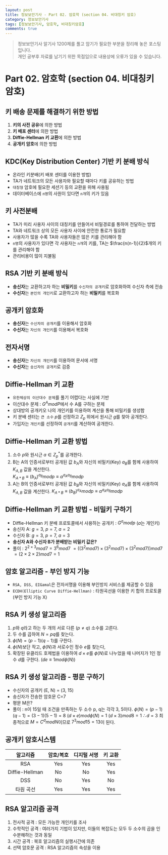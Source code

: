 ```yaml
---
layout: post
title: 정보보안기사 - Part 02. 암호학 (section 04. 비대칭키 암호)
category: 정보보안기사
tags: [정보보안기사, 암호학, 비대칭키암호]
comments: true
---
```

> 정보보안기사 알기사 1200제를 풀고 암기가 필요한 부분을 정리해 놓은 포스팅입니다.  
개인 공부후 자료를 남기기 위한 목점임으로 내용상에 오류가 있을 수 있습니다.

# Part 02. 암호학 (section 04. 비대칭키 암호)
## 키 배송 문제를 해결하기 위한 방법
1. **키의 사전 공유**에 의한 방법
2. **키 배포 센터**에 의한 방법
3. **Diffie-Hellman 키 교환**에 의한 방법
4. **공개키 암호**에 의한 방법

## KDC(Key Distribution Center) 기반 키 분배 방식
- 온라인 키분배(키 배포 센터를 이용한 방법)
- TA가 네트워크의 모든 사용자와 필요할 때마다 키를 공유하는 방법
- `대칭형` 암호에 필요한 세션기 등의 교환을 위해 사용됨
- 데이터베이스에 `n명`의 사원이 있다면 `n개`의 키가 있음

## 키 사전분배
- TA가 미리 사용자 사이의 대칭키를 만들어서 비밀경로를 통하여 전달하는 방법
- TA와 네트워크 상의 모든 사용자 사이에 안전한 통로가 필요함
- 사용자가 많을 수록 TA와 사용자들은 많은 키를 관리해야 함
- `n명`의 사용자가 있다면 각 사용자는 `n개`의 키를, TA는 $\frac{n(n-1)}{2}$개의 키를 관리해야 함
- 관리비용이 많이 지불됨

## RSA 기반 키 분배 방식
- **송신자**는 교환하고자 하는 **비밀키**를 `수신자의 공개키`로 암호화하여 수신자 측에 전송
- **수신자**는 `본인의 개인키`로 교환하고자 하는 **비밀키**를 복호화

## 공개키 암호화
- **송신자**는 `수신자의 공개키`를 이용해서 암호화
- **수신자**는 `자신의 개인키`를 이용해서 복호화

## 전자서명
- **송신자**는 `자신의 개인키`를 이용하여 문서에 서명
- **수신자**는 `송신자의 공개키`로 검증

## Diffie-Hellman 키 교환
- `유한체상의 이산대수 문제`를 풀기 어렵다는 사실에 기반
- 이산대수 문제 : $G^AmodP$에서 수 A를 구하는 문제
- 상대방의 공개키오 나의 개인키를 이용하여 계산을 통해 비밀키를 생성함
- 키 분배 센터는 `큰 소수` $p$를 선정하고 $Z_p$ 위에서 원시근 $g$를 찾아 공개한다.
- 가입자는 `개인키`를 선정하여 `공개키`를 계산하여 공개한다.

## Diffie-Hellman 키 교환 방법
1. 소수 $p$와 원시근 $a\in{Z_p}^*$를 공개한다.
2. B는 A의 인증서로부터 공개된 값 $b_A$와 자신의 비밀키(Key) $a_B$를 함께 사용하여 $K_{A,B}$ 값을 계산한다.  
	$K_{A*B}\equiv(b_A)^{a_B}mod p\equiv \alpha^{a_Aa_B}mod p$
3. A는 B의 인증서로부터 공개된 값 $b_B$와 자신의 비밀키(Key) $a_A$를 함께 사용하여 $K_{A,B}$ 값을 계산한다.
	$K_{A*B}\equiv(b_B)^{a_A}mod p\equiv \alpha^{a_Aa_B}mod p$

## Diffie-Hellman 키 교환 방법 - 비밀키 구하기
-  Diffie-Hellman 키 분배 프로토콜에서 사용하는 공개키 : $G^a mod p$ ($a$는 개인키)
- 송신자 A: $g=3$, $p=7$, $a=2$
- 수신자 B: $g=3$, $p=7$, $a=3$
- **송신자 A와 수신자 B가 분배받는 비밀키 값은?**
- 풀이 :
	$2^{2\times3} mod 7 = 3^6 mod 7$
	$= ((3^2 mod 7)\times(3^2 mod 7) \times(3^2 mod 7)) mod 7$
	$=(2\times2\times2) mod 7 = 1$

## 암호 알고리즘 - 부인 방지 기능
- `RSA, DSS, EIGamal`은 전자서명을 이용해 부인방지 서비스를 제공할 수 있음
- `ECDH(Elliptic Curve Diffie-Hellman)` : 타원곡선을 이용한 키 합의 프로토콜(부인 방지 기능 X)

## RSA 키 생성 알고리즘
1. $p$와 $q$라고 하는 두 개의 서로 다른 $(p\ne q)$ 소수를 고른다.
2. 두 수를 곱하여 $N=pq$를 찾는다.
3. $\phi(N)=(p-1)(q-1)$를 구한다.
4. $\phi(N)$보단 작고, $\phi(N)$과 서로수인 정수 $e$를 찾는다,
5. 확장된 유클리드 호제법을 이용하여 $d\times e$를 $\phi(N)$로 나누었을 때 나머지가 1인 정수 $d$를 구한다. $(de \equiv 1 mod \phi(N))$

## RSA 키 생성 알고리즘 - 평문 구하기
- 수신자의 공개키 (E, N) = (3, 15)
- 송신자가 전송한 암호문 C=7
- 평문 M은?
- 풀이 :
	n이 15일 때 조건을 만족하는 두 소수 p, q는 각각 3, 5이다.
	$\phi(N)=(p-1)(q-1) = (3-1)(5-1) = 8$
	$(d\times e) mod \phi(N) = 1$
	$(d\times3) mod 8 = 1$
	$\therefore d=3$
	최종적으로 $M=C^d mod N$이므로 $7^3 mod 15=13$이 된다.

## 공개키 암호시스템

| 알고리즘 | 암호/복호 | 디지털 서명 | 키 교환 |
| :------------: | :-----------: | :------------: | :------------: |
| RSA | Yes | Yes | Yes |
| Diffie-Hellman | No | No | Yes |
| DSS | No | Yes | No |
| 타원 곡선 | Yes | Yes | Yes |

## RSA 알고리즘 공격
1. 전사적 공격 : 모든 가능한 개인키를 조사
2. 수학적인 공격 : 여러가지 기법이 있지만, 이들의 복잡도는 모두 두 소수의 곱을 인수분해하는 것과 동일
3. 시간 공격 : 복호 알고리즘의 실행시간에 의존
4. 선택 암호문 공격 :  RSA 알고리즘의 속성을 이용
